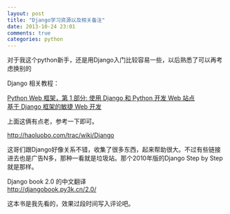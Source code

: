 ```yaml
---
layout: post
title: "Django学习资源以及相关备注"
date: 2013-10-24 23:01
comments: true
categories: python
---
```



对于我这个python新手，还是用Django入门比较容易一些，以后熟悉了可以再考虑换别的

Django 相关教程：

[Python Web 框架，第 1 部分: 使用 Django 和 Python 开发 Web 站点](http://www.ibm.com/developerworks/cn/linux/l-django/)  
[基于 Django 框架的敏捷 Web 开发](http://www.ibm.com/developerworks/cn/opensource/os-cn-django/index.html)

上面这俩有点老，参考一下即可。

http://haoluobo.com/trac/wiki/Django  

这哥们跟Django好像关系不错，收集了很多东西，起来帮助很大。不过有些链接进去也是广告N多，那种一看就是垃圾站。那个2010年版的Django Step by Step就是那样。

Django book 2.0 的中文翻译  
http://djangobook.py3k.cn/2.0/

这本书是我先看的，效果过段时间写入评论吧。